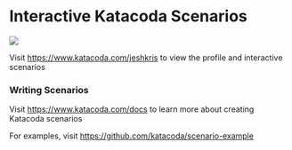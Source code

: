 # Interactive Katacoda Scenarios

[![](http://shields.katacoda.com/katacoda/jeshkris/count.svg)](https://www.katacoda.com/jeshkris "Get your profile on Katacoda.com")

Visit https://www.katacoda.com/jeshkris to view the profile and interactive scenarios

### Writing Scenarios
Visit https://www.katacoda.com/docs to learn more about creating Katacoda scenarios

For examples, visit https://github.com/katacoda/scenario-example
